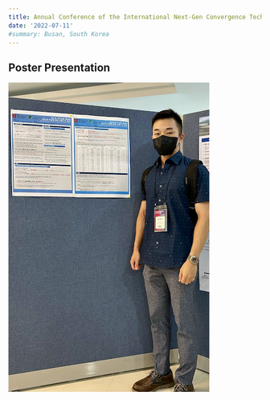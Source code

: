 ```yaml
---
title: Annual Conference of the International Next-Gen Convergence Technology Association
date: '2022-07-11'
#summary: Busan, South Korea
---
```


## Poster Presentation
    
![png](featured.png)
    

